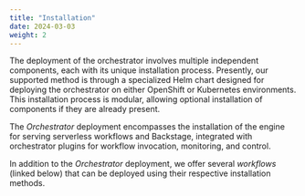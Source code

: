 ```yaml
---
title: "Installation"
date: 2024-03-03
weight: 2
---
```


The deployment of the orchestrator involves multiple independent components, each with its unique installation process. Presently, our supported method is through a specialized Helm chart designed for deploying the orchestrator on either OpenShift or Kubernetes environments. This installation process is modular, allowing optional installation of components if they are already present.

The *Orchestrator* deployment encompasses the installation of the engine for serving serverless workflows and Backstage, integrated with orchestrator plugins for workflow invocation, monitoring, and control.

In addition to the *Orchestrator* deployment, we offer several *workflows* (linked below) that can be deployed using their respective installation methods.